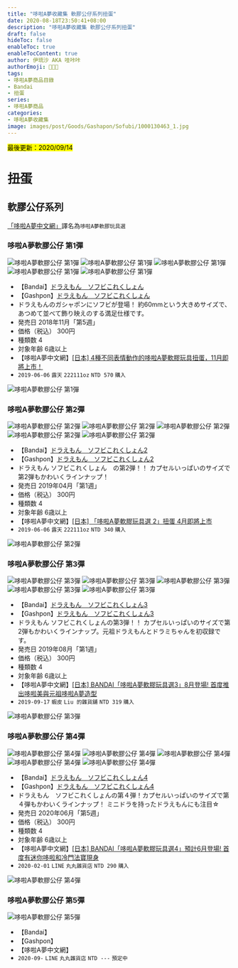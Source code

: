 ```yaml
---
title: "哆啦A夢收藏集 軟膠公仔系列扭蛋"
date: 2020-08-18T23:50:41+08:00
description: "哆啦A夢收藏集 軟膠公仔系列扭蛋"
draft: false
hideToc: false
enableToc: true
enableTocContent: true
author: 伊琉沙 AKA 哇咔咔
authorEmoji: 👩🏿‍🚀
tags: 
- 哆啦A夢商品目錄
- Bandai
- 扭蛋
series:
- 哆啦A夢商品
categories:
- 哆啦A夢收藏集
image: images/post/Goods/Gashapon/Sofubi/1000130463_1.jpg
---
```

<mark>最後更新：2020/09/14</mark>

# 扭蛋
## 軟膠公仔系列
[「哆啦A夢中文網」](https://chinesedora.com/)譯名為`哆啦A夢軟膠玩具選`

### 哆啦A夢軟膠公仔 第1彈
![哆啦A夢軟膠公仔 第1彈](/images/post/Goods/Gashapon/Sofubi/1000130463_1.jpg)
![哆啦A夢軟膠公仔 第1彈](/images/post/Goods/Gashapon/Sofubi/1000130463_2.jpg)
![哆啦A夢軟膠公仔 第1彈](/images/post/Goods/Gashapon/Sofubi/1000130463_3.jpg)
![哆啦A夢軟膠公仔 第1彈](/images/post/Goods/Gashapon/Sofubi/1000130463_4.jpg)
![哆啦A夢軟膠公仔 第1彈](/images/post/Goods/Gashapon/Sofubi/1000130463_5.jpg)
+ 【Bandai】[ドラえもん　ソフビこれくしょん](https://www.bandai.co.jp/catalog/item.php?jan_cd=4549660327110000)
+ 【Gashpon】[ドラえもん　ソフビこれくしょん](https://gashapon.jp/products/detail.html?jan_code=4549660327110000)
+ ドラえもんのガシャポンにソフビが登場！
約60mmという大きめサイズで、あつめて並べて飾り映えのする満足仕様です。
+ 発売日 2018年11月「第5週」
+ 価格（税込） 300円
+ 種類数 4
+ 対象年齢 6歳以上
+ 【哆啦A夢中文網】[[日本] 4種不同表情動作的哆啦A夢軟膠玩具扭蛋，11月即將上市！](https://chinesedora.com/news/8057.htm)
+ `2019-06-06` `露天` `222111oz` `NTD 570` `購入`

![哆啦A夢軟膠公仔 第1彈](/images/post/Goods/Gashapon/Sofubi/1000130463_0.jpg)

### 哆啦A夢軟膠公仔 第2彈
![哆啦A夢軟膠公仔 第2彈](/images/post/Goods/Gashapon/Sofubi/1000134503_1.jpg)
![哆啦A夢軟膠公仔 第2彈](/images/post/Goods/Gashapon/Sofubi/1000134503_2.jpg)
![哆啦A夢軟膠公仔 第2彈](/images/post/Goods/Gashapon/Sofubi/1000134503_3.jpg)
![哆啦A夢軟膠公仔 第2彈](/images/post/Goods/Gashapon/Sofubi/1000134503_4.jpg)
![哆啦A夢軟膠公仔 第2彈](/images/post/Goods/Gashapon/Sofubi/1000134503_5.jpg)
+ 【Bandai】[ドラえもん　ソフビこれくしょん2](https://www.bandai.co.jp/catalog/item.php?jan_cd=4549660362395000)
+ 【Gashpon】[ドラえもん　ソフビこれくしょん2](https://gashapon.jp/products/detail.html?jan_code=4549660362395000)
+ ドラえもん ソフビこれくしょん　の第2弾！！ カプセルいっぱいのサイズで第2弾もかわいくラインナップ！
+ 発売日 2019年04月「第1週」
+ 価格（税込） 300円
+ 種類数 4
+ 対象年齢 6歳以上
+ 【哆啦A夢中文網】[[日本] 「哆啦A夢軟膠玩具選 2」扭蛋 4月即將上市](https://chinesedora.com/news/10027.htm)
+ `2019-06-06` `露天` `222111oz` `NTD 340` `購入`

![哆啦A夢軟膠公仔 第2彈](/images/post/Goods/Gashapon/Sofubi/1000134503_0.jpg)

### 哆啦A夢軟膠公仔 第3彈
![哆啦A夢軟膠公仔 第3彈](/images/post/Goods/Gashapon/Sofubi/1000137888_1.jpg)
![哆啦A夢軟膠公仔 第3彈](/images/post/Goods/Gashapon/Sofubi/1000137888_2.jpg)
![哆啦A夢軟膠公仔 第3彈](/images/post/Goods/Gashapon/Sofubi/1000137888_3.jpg)
![哆啦A夢軟膠公仔 第3彈](/images/post/Goods/Gashapon/Sofubi/1000137888_4.jpg)
![哆啦A夢軟膠公仔 第3彈](/images/post/Goods/Gashapon/Sofubi/1000137888_5.jpg)
+ 【Bandai】[ドラえもん　ソフビこれくしょん3](https://www.bandai.co.jp/catalog/item.php?jan_cd=4549660397212000)
+ 【Gashpon】[ドラえもん　ソフビこれくしょん3](https://gashapon.jp/products/detail.html?jan_code=4549660397212000)
+ ドラえもん ソフビこれくしょんの第3弾！！ カプセルいっぱいのサイズで第2弾もかわいくラインナップ。元祖ドラえもんとドラミちゃんを初収録です。
+ 発売日 2019年08月「第1週」
+ 価格（税込） 300円
+ 種類数 4
+ 対象年齢 6歳以上
+ 【哆啦A夢中文網】[[日本] BANDAI「哆啦A夢軟膠玩具選3」8月登場! 首度推出哆啦美與元祖哆啦A夢造型](https://chinesedora.com/news/12143.htm)
+ `2019-09-17` `蝦皮` `Liu 的雜貨舖` `NTD 319` `購入`

![哆啦A夢軟膠公仔 第3彈](/images/post/Goods/Gashapon/Sofubi/1000137888_0.jpg)

### 哆啦A夢軟膠公仔 第4彈
![哆啦A夢軟膠公仔 第4彈](/images/post/Goods/Gashapon/Sofubi/1000146365_1.jpg)
![哆啦A夢軟膠公仔 第4彈](/images/post/Goods/Gashapon/Sofubi/1000146365_2.jpg)
![哆啦A夢軟膠公仔 第4彈](/images/post/Goods/Gashapon/Sofubi/1000146365_3.jpg)
![哆啦A夢軟膠公仔 第4彈](/images/post/Goods/Gashapon/Sofubi/1000146365_4.jpg)
![哆啦A夢軟膠公仔 第4彈](/images/post/Goods/Gashapon/Sofubi/1000146365_5.jpg)
+ 【Bandai】[ドラえもん　ソフビこれくしょん4](https://www.bandai.co.jp/catalog/item.php?jan_cd=4549660488934000)
+ 【Gashpon】[ドラえもん　ソフビこれくしょん4](https://gashapon.jp/products/detail.html?jan_code=4549660488934000)
+ ドラえもん　ソフビこれくしょんの第４弾！カプセルいっぱいのサイズで第４弾もかわいくラインナップ！
ミニドラを持ったドラえもんにも注目☆
+ 発売日 2020年06月「第5週」
+ 価格（税込） 300円
+ 種類数 4
+ 対象年齢 6歳以上
+ 【哆啦A夢中文網】[[日本] BANDAI「哆啦A夢軟膠玩具選4」預計6月登場! 首度有迷你哆啦和冷門法寶現身](https://chinesedora.com/news/18446.htm)
+ `2020-02-01` `LINE` `丸丸雜貨店` `NTD 290` `購入`

![哆啦A夢軟膠公仔 第4彈](/images/post/Goods/Gashapon/Sofubi/1000146365_0.jpg)

### 哆啦A夢軟膠公仔 第5彈
![哆啦A夢軟膠公仔 第5彈](/images/post/Goods/Gashapon/Sofubi/22036261439479_579.jpg)
+ 【Bandai】[]()
+ 【Gashpon】[]()
+ 【哆啦A夢中文網】[]()
+ `2020-09-` `LINE` `丸丸雜貨店` `NTD ---` `預定中`

